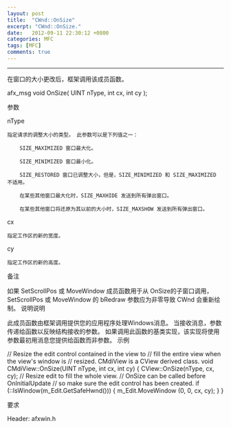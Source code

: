 ```yaml
---
layout: post
title:  "CWnd::OnSize"
excerpt: "CWnd::OnSize."
date:   2012-09-11 22:30:12 +0800
categories: MFC
tags: [MFC]
comments: true
---
```

---



在窗口的大小更改后，框架调用该成员函数。


afx_msg void OnSize(
   UINT nType,
   int cx,
   int cy
);

参数

nType

    指定请求的调整大小的类型。 此参数可以是下列值之一：

        SIZE_MAXIMIZED 窗口最大化。

        SIZE_MINIMIZED 窗口最小化。

        SIZE_RESTORED 窗口已调整大小，但是，SIZE_MINIMIZED 和 SIZE_MAXIMIZED 不适用。

        在某些其他窗口最大化时，SIZE_MAXHIDE 发送到所有弹出窗口。

        在某些其他窗口将还原为其以前的大小时，SIZE_MAXSHOW 发送到所有弹出窗口。

cx

    指定工作区的新的宽度。
cy

    指定工作区的新的高度。

备注

如果 SetScrollPos 或 MoveWindow 成员函数用于从 OnSize的子窗口调用，SetScrollPos 或 MoveWindow 的 bRedraw 参数应为非零导致 CWnd 会重新绘制。
说明说明

此成员函数由框架调用提供您的应用程序处理Windows消息。 当接收消息，参数传递给函数以反映结构接收的参数。 如果调用此函数的基类实现，该实现将使用参数最初用消息您提供给函数而非参数。
示例



// Resize the edit control contained in the view to
// fill the entire view when the view's window is
// resized. CMdiView is a CView derived class.
void CMdiView::OnSize(UINT nType, int cx, int cy)
{
   CView::OnSize(nType, cx, cy);
   // Resize edit to fill the whole view.
   // OnSize can be called before OnInitialUpdate
   // so make sure the edit control has been created.
   if (::IsWindow(m_Edit.GetSafeHwnd()))
   {
      m_Edit.MoveWindow (0, 0, cx, cy);
   }
}


要求

Header: afxwin.h
